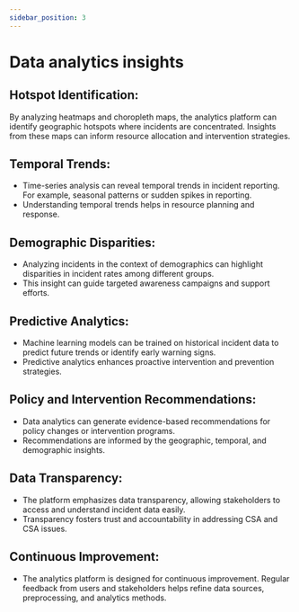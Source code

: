 ```yaml
---
sidebar_position: 3
---
```


# Data analytics insights

## Hotspot Identification:

By analyzing heatmaps and choropleth maps, the analytics platform can identify geographic hotspots where incidents are concentrated.
Insights from these maps can inform resource allocation and intervention strategies.

## Temporal Trends:

- Time-series analysis can reveal temporal trends in incident reporting. For example, seasonal patterns or sudden spikes in reporting.
- Understanding temporal trends helps in resource planning and response.

## Demographic Disparities:

- Analyzing incidents in the context of demographics can highlight disparities in incident rates among different groups.
- This insight can guide targeted awareness campaigns and support efforts.

## Predictive Analytics:

- Machine learning models can be trained on historical incident data to predict future trends or identify early warning signs.
- Predictive analytics enhances proactive intervention and prevention strategies.

## Policy and Intervention Recommendations:

- Data analytics can generate evidence-based recommendations for policy changes or intervention programs.
- Recommendations are informed by the geographic, temporal, and demographic insights.

## Data Transparency:

- The platform emphasizes data transparency, allowing stakeholders to access and understand incident data easily.
- Transparency fosters trust and accountability in addressing CSA and CSA issues.

## Continuous Improvement:

- The analytics platform is designed for continuous improvement. Regular feedback from users and stakeholders helps refine data sources, preprocessing, and analytics methods.
